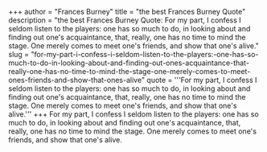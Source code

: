 +++
author = "Frances Burney"
title = "the best Frances Burney Quote"
description = "the best Frances Burney Quote: For my part, I confess I seldom listen to the players: one has so much to do, in looking about and finding out one's acquaintance, that, really, one has no time to mind the stage. One merely comes to meet one's friends, and show that one's alive."
slug = "for-my-part-i-confess-i-seldom-listen-to-the-players:-one-has-so-much-to-do-in-looking-about-and-finding-out-ones-acquaintance-that-really-one-has-no-time-to-mind-the-stage-one-merely-comes-to-meet-ones-friends-and-show-that-ones-alive"
quote = '''For my part, I confess I seldom listen to the players: one has so much to do, in looking about and finding out one's acquaintance, that, really, one has no time to mind the stage. One merely comes to meet one's friends, and show that one's alive.'''
+++
For my part, I confess I seldom listen to the players: one has so much to do, in looking about and finding out one's acquaintance, that, really, one has no time to mind the stage. One merely comes to meet one's friends, and show that one's alive.
